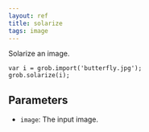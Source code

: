 ```yaml
---
layout: ref
title: solarize
tags: image
---
```

Solarize an image.

    var i = grob.import('butterfly.jpg');
    grob.solarize(i);

## Parameters
- `image`: The input image.
